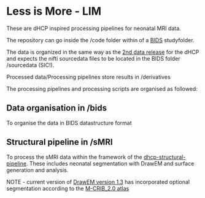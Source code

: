 # Less is More - LIM
These are dHCP inspired processing pipelines for neonatal MRI data.

The repository can go inside the /code folder within of a [BIDS](https://bids.neuroimaging.io/) studyfolder.

The data is organized in the same way as the [2nd data release](https://drive.google.com/file/d/197g9afbg9uzBt04qYYAIhmTOvI3nXrhI/view) for the dHCP and expects the nifti sourcedata files to be located in the BIDS folder /sourcedata (SIC!). 

Processed data/Processing pipelines store results in /derivatives

The processing pipelines and processing scripts are organised as followed: 

## Data organisation in /bids
To organise the data in BIDS datastructure format

## Structural pipeline in /sMRI
To process the sMRI data within the framework of the [dhcp-structural-pipeline](https://github.com/BioMedIA/dhcp-structural-pipeline).
These includes neonatal segmentation with DrawEM and surface generation and analysis. 

NOTE - current version of [DrawEM version 1.3](https://github.com/MIRTK/DrawEM) has incorporated optional segmentation according to the [M-CRIB_2.0 atlas](https://osf.io/4vthr/)



